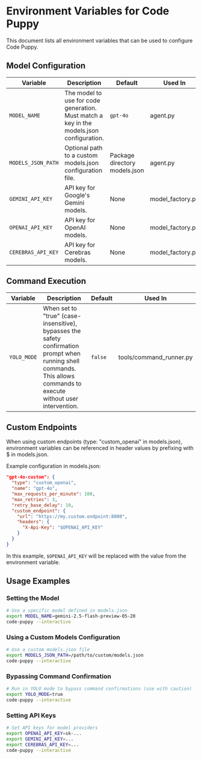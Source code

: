 # Environment Variables for Code Puppy

This document lists all environment variables that can be used to configure Code Puppy.

## Model Configuration

| Variable | Description | Default | Used In |
|----------|-------------|---------|---------|
| `MODEL_NAME` | The model to use for code generation. Must match a key in the models.json configuration. | `gpt-4o` | agent.py |
| `MODELS_JSON_PATH` | Optional path to a custom models.json configuration file. | Package directory models.json | agent.py |
| `GEMINI_API_KEY` | API key for Google's Gemini models. | None | model_factory.py |
| `OPENAI_API_KEY` | API key for OpenAI models. | None | model_factory.py |
| `CEREBRAS_API_KEY` | API key for Cerebras models. | None | model_factory.py |

## Command Execution

| Variable | Description | Default | Used In |
|----------|-------------|---------|---------|
| `YOLO_MODE` | When set to "true" (case-insensitive), bypasses the safety confirmation prompt when running shell commands. This allows commands to execute without user intervention. | `false` | tools/command_runner.py |

## Custom Endpoints

When using custom endpoints (type: "custom_openai" in models.json), environment variables can be referenced in header values by prefixing with $ in models.json.

Example configuration in models.json:
```json
"gpt-4o-custom": {
  "type": "custom_openai",
  "name": "gpt-4o",
  "max_requests_per_minute": 100,
  "max_retries": 3,
  "retry_base_delay": 10,
  "custom_endpoint": {
    "url": "https://my.custom.endpoint:8080",
    "headers": {
      "X-Api-Key": "$OPENAI_API_KEY"
    }
  }
}
```

In this example, `$OPENAI_API_KEY` will be replaced with the value from the environment variable.

## Usage Examples

### Setting the Model

```bash
# Use a specific model defined in models.json
export MODEL_NAME=gemini-2.5-flash-preview-05-20
code-puppy --interactive
```

### Using a Custom Models Configuration

```bash
# Use a custom models.json file
export MODELS_JSON_PATH=/path/to/custom/models.json
code-puppy --interactive
```

### Bypassing Command Confirmation

```bash
# Run in YOLO mode to bypass command confirmations (use with caution)
export YOLO_MODE=true
code-puppy --interactive
```

### Setting API Keys

```bash
# Set API keys for model providers
export OPENAI_API_KEY=sk-...
export GEMINI_API_KEY=...
export CEREBRAS_API_KEY=...
code-puppy --interactive
```

